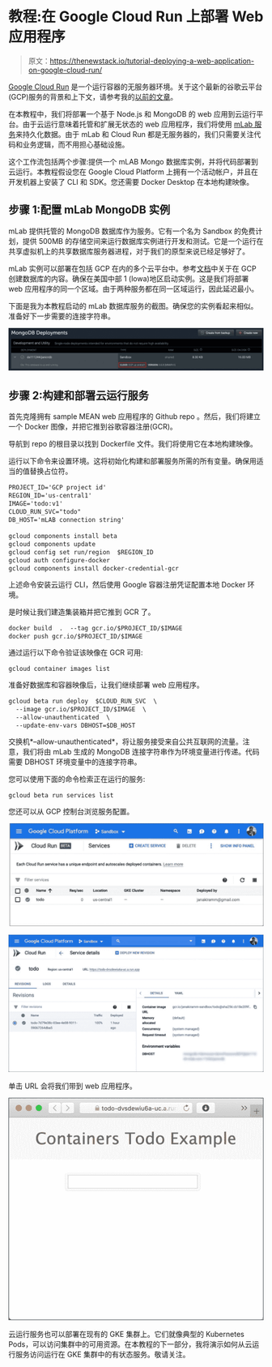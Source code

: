 # 教程:在 Google Cloud Run 上部署 Web 应用程序

> 原文：<https://thenewstack.io/tutorial-deploying-a-web-application-on-google-cloud-run/>

[Google Cloud Run](https://thenewstack.io/comparison-aws-fargate-vs-google-cloud-run-vs-azure-container-instances/) 是一个运行容器的无服务器环境。关于这个最新的谷歌云平台(GCP)服务的背景和上下文，请参考我的[以前的文章](https://thenewstack.io/how-google-cloud-run-combines-serverless-with-containers/)。

在本教程中，我们将部署一个基于 Node.js 和 MongoDB 的 web 应用到云运行平台。由于云运行意味着托管和扩展无状态的 web 应用程序，我们将使用 [mLab 服务](http://mlab.com)来持久化数据。由于 mLab 和 Cloud Run 都是无服务器的，我们只需要关注代码和业务逻辑，而不用担心基础设施。

这个工作流包括两个步骤:提供一个 mLAB Mongo 数据库实例，并将代码部署到云运行。本教程假设您在 Google Cloud Platform 上拥有一个活动帐户，并且在开发机器上安装了 CLI 和 SDK。您还需要 Docker Desktop 在本地构建映像。

## 步骤 1:配置 mLab MongoDB 实例

mLab 提供托管的 MongoDB 数据库作为服务。它有一个名为 Sandbox 的免费计划，提供 500MB 的存储空间来运行数据库实例进行开发和测试。它是一个运行在共享虚拟机上的共享数据库服务器进程，对于我们的原型来说已经足够好了。

mLab 实例可以部署在包括 GCP 在内的多个云平台中。参考[文档](https://docs.mlab.com)中关于在 GCP 创建数据库的内容。确保在美国中部 1 (lowa)地区启动实例。这是我们将部署 web 应用程序的同一个区域。由于两种服务都在同一区域运行，因此延迟最小。

下面是我为本教程启动的 mLab 数据库服务的截图。确保您的实例看起来相似。准备好下一步需要的连接字符串。

![](img/2baed5c78cd7b7f913ec7cc5a9d2a056.png)

## 步骤 2:构建和部署云运行服务

首先克隆拥有 sample MEAN web 应用程序的 Github repo 。然后，我们将建立一个 Docker 图像，并把它推到谷歌容器注册(GCR)。

导航到 repo 的根目录以找到 Dockerfile 文件。我们将使用它在本地构建映像。

运行以下命令来设置环境。这将初始化构建和部署服务所需的所有变量。确保用适当的值替换占位符。

```
PROJECT_ID='GCP project id'
REGION_ID='us-central1'
IMAGE='todo:v1'
CLOUD_RUN_SVC="todo"
DB_HOST='mLAB connection string'

gcloud components install beta
gcloud components update
gcloud config set run/region  $REGION_ID
gcloud auth configure-docker
gcloud components install docker-credential-gcr

```

上述命令安装云运行 CLI，然后使用 Google 容器注册凭证配置本地 Docker 环境。

是时候让我们建造集装箱并把它推到 GCR 了。

```
docker build  .  --tag gcr.io/$PROJECT_ID/$IMAGE
docker push gcr.io/$PROJECT_ID/$IMAGE

```

通过运行以下命令验证该映像在 GCR 可用:

```
gcloud container images list

```

准备好数据库和容器映像后，让我们继续部署 web 应用程序。

```
gcloud beta run deploy  $CLOUD_RUN_SVC  \
  --image gcr.io/$PROJECT_ID/$IMAGE  \
  --allow-unauthenticated  \
  --update-env-vars DBHOST=$DB_HOST

```

交换机*–allow-unauthenticated*，将让服务接受来自公共互联网的流量。注意，我们将由 mLab 生成的 MongoDB 连接字符串作为环境变量进行传递。代码需要 DBHOST 环境变量中的连接字符串。

您可以使用下面的命令检索正在运行的服务:

```
gcloud beta run services list

```

您还可以从 GCP 控制台浏览服务配置。

![](img/d4320abc412224e70c12dbf8f3bcd6a5.png)

![](img/e44ef797aa7dba6b2c3aba46736f5d95.png)

单击 URL 会将我们带到 web 应用程序。

![](img/7d11521f76bc67cf567d75d44ca75912.png)

云运行服务也可以部署在现有的 GKE 集群上。它们就像典型的 Kubernetes Pods，可以访问集群中的可用资源。在本教程的下一部分，我将演示如何从云运行服务访问运行在 GKE 集群中的有状态服务。敬请关注。

<svg xmlns:xlink="http://www.w3.org/1999/xlink" viewBox="0 0 68 31" version="1.1"><title>Group</title> <desc>Created with Sketch.</desc></svg>